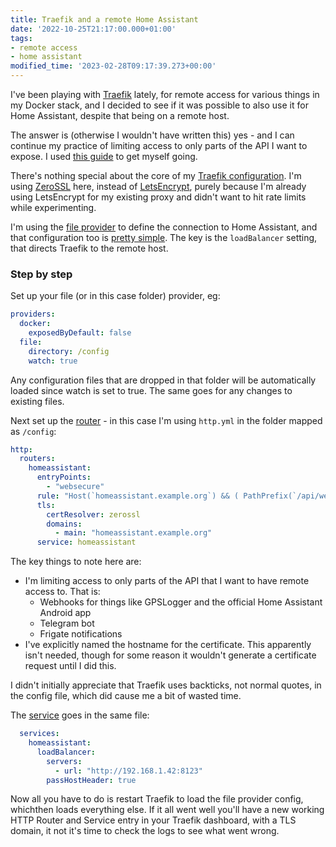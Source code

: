 ```yaml
---
title: Traefik and a remote Home Assistant
date: '2022-10-25T21:17:00.000+01:00'
tags:
- remote access
- home assistant
modified_time: '2023-02-28T09:17:39.273+00:00'
---
```


I've been playing with [Traefik](https://traefik.io/) lately, for remote access for various things in my Docker stack, and I decided to see if it was possible to also use it for Home Assistant, despite that being on a remote host.

The answer is (otherwise I wouldn't have written this) yes - and I can continue my practice of limiting access to only parts of the API I want to expose. I used [this guide](https://medium.com/@containeroo/traefik-2-0-route-external-services-through-traefik-7bf2d56b1057) to get myself going.

There's nothing special about the core of my [Traefik configuration](https://gist.github.com/DubhAd/5fffb74c683dd0d96f71d41928ca502a). I'm using [ZeroSSL](https://zerossl.com/) here, instead of [LetsEncrypt](https://letsencrypt.org/), purely because I'm already using LetsEncrypt for my existing proxy and didn't want to hit rate limits while experimenting.

I'm using the [file provider](https://doc.traefik.io/traefik/providers/file/) to define the connection to Home Assistant, and that configuration too is [pretty simple](https://gist.github.com/DubhAd/d6d95418ef3b57e282bd556007461fba). The key is the `loadBalancer` setting, that directs Traefik to the remote host.

### Step by step

Set up your file (or in this case folder) provider, eg:

```yaml
providers:  
  docker:  
    exposedByDefault: false  
  file:  
    directory: /config  
    watch: true
```

Any configuration files that are dropped in that folder will be automatically loaded since watch is set to true. The same goes for any changes to existing files.

Next set up the [router](https://doc.traefik.io/traefik/routing/routers/) - in this case I'm using `http.yml` in the folder mapped as `/config`:

```yaml
http:  
  routers:  
    homeassistant:  
      entryPoints:  
        - "websecure"  
      rule: "Host(`homeassistant.example.org`) && ( PathPrefix(`/api/webhook`) || PathPrefix(`/api/websocket`) || PathPrefix(`/api/telegram_webhooks`) || PathPrefix(`/api/frigate`) || PathPrefix(`/api/tts_proxy/`) || PathPrefix(`/auth/token`) )"  
      tls:  
        certResolver: zerossl  
        domains:  
          - main: "homeassistant.example.org"  
      service: homeassistant
```

The key things to note here are:

* I'm limiting access to only parts of the API that I want to have remote access to. That is:
  * Webhooks for things like GPSLogger and the official Home Assistant Android app
  * Telegram bot
  * Frigate notifications 
* I've explicitly named the hostname for the certificate. This apparently isn't needed, though for some reason it wouldn't generate a certificate request until I did this.

I didn't initially appreciate that Traefik uses backticks, not normal quotes, in the config file, which did cause me a bit of wasted time.

The [service](https://doc.traefik.io/traefik/routing/services/) goes in the same file:

```yaml
  services:  
    homeassistant:  
      loadBalancer:  
        servers:  
          - url: "http://192.168.1.42:8123"  
        passHostHeader: true
```

Now all you have to do is restart Traefik to load the file provider config, whichthen loads everything else. If it all went well you'll have a new working HTTP Router and Service entry in your Traefik dashboard, with a TLS domain, it not it's time to check the logs to see what went wrong.
